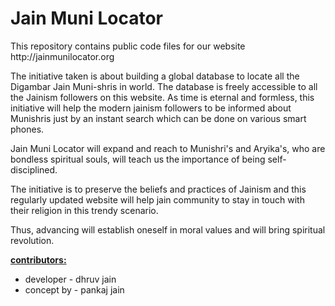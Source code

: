 Jain Muni Locator
===============

<p>This repository contains public code files for our website http://jainmunilocator.org</p>
<p> </p>

<p>The initiative taken is about building a global database to locate all the Digambar Jain Muni-shris in world. The database is freely accessible to all the Jainism followers on this website. As time is eternal and formless, this initiative will help the modern jainism followers to be informed about Munishris just by an instant search which can be done on various smart phones.</p>
<p>Jain Muni Locator will expand and reach to Munishri's and Aryika's, who are bondless spiritual souls, will teach us the importance of being self- disciplined.</p>
<p>The initiative is to preserve the beliefs and practices of Jainism and this regularly updated website will help jain community to stay in touch with their religion in this trendy scenario.</p>
<p>Thus, advancing will establish oneself in moral values and will bring spiritual revolution.</p>
<p> </p>

<p><b><u>contributors:</u></b>
<ul><li>developer - dhruv jain
<li>concept by - pankaj jain
</ul></p>
